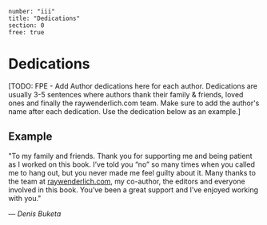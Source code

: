 ```metadata
number: "iii"
title: "Dedications"
section: 0
free: true
```

# Dedications

[TODO: FPE - Add Author dedications here for each author. Dedications are usually 3-5 sentences where authors thank their family & friends, loved ones and finally the raywenderlich.com team. Make sure to add the author's name after each dedication. Use the dedication below as an example.]

## Example

"To my family and friends. Thank you for supporting me and being patient as I worked on this book. I’ve told you “no” so many times when you called me to hang out, but you never made me feel guilty about it. Many thanks to the team at [raywenderlich.com](http://raywenderlich.com/), my co-author, the editors and everyone involved in this book. You’ve been a great support and I’ve enjoyed working with you."

— _Denis Buketa_